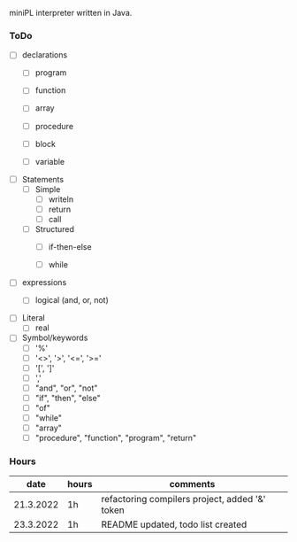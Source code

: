 miniPL interpreter written in Java.

### ToDo
- [ ] declarations
  - [ ] program
  - [ ] function
  - [ ] array
  - [ ] procedure
  - [ ] block
  - [ ] variable


- [ ] Statements
  - [ ] Simple
    - [ ] writeln
    - [ ] return
    - [ ] call
  - [ ] Structured
    - [ ] if-then-else
    - [ ] while


- [ ] expressions
  - [ ] logical (and, or, not)


- [ ] Literal
  - [ ] real

- [ ] Symbol/keywords
  - [ ] '%'
  - [ ] '<>', '>', '<=', '>='
  - [ ] '[', ']'
  - [ ] ','
  - [ ] "and", "or", "not"
  - [ ] "if", "then", "else"
  - [ ] "of"
  - [ ] "while"
  - [ ] "array"
  - [ ] "procedure", "function", "program", "return"

### Hours 

| date      | hours | comments                                       |
| --------- | ----- | ---------------------------------------------- |
| 21.3.2022 | 1h    | refactoring compilers project, added '&' token |
| 23.3.2022 | 1h    | README updated, todo list created              |